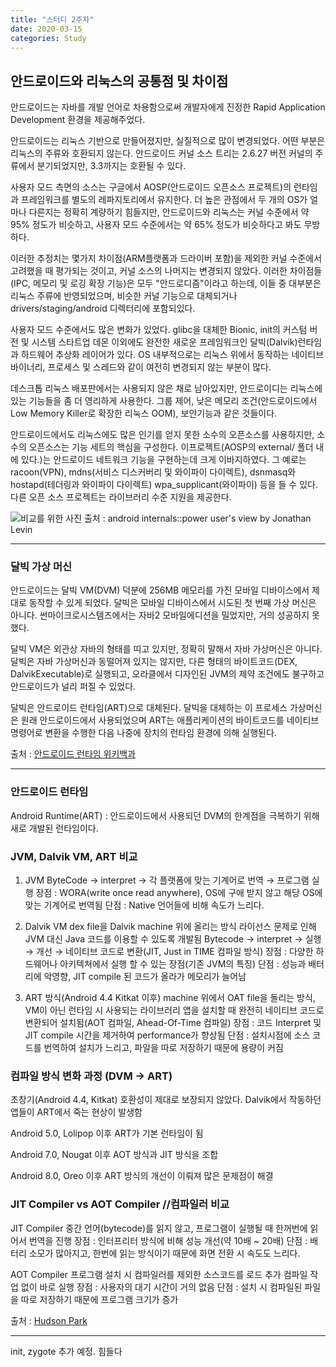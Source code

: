 ```yaml
---
title: "스터디 2주차"
date: 2020-03-15
categories: Study
---
```


## 안드로이드와 리눅스의 공통점 및 차이점

안드로이드는 자바를 개발 언어로 차용함으로써 개발자에게 진정한 Rapid Application Development 환경을 제공해주었다.

안드로이드는 리눅스 기반으로 만들어졌지만, 실질적으로 많이 변경되었다. 어떤 부분은 리눅스의 주류와 호환되지 않는다. 안드로이드 커널 소스 트리는 2.6.27 버전 커널의 주류에서 분기되었지만, 3.3까지는 호환될 수 있다.

사용자 모드 측면의 소스는 구글에서 AOSP(안드로이드 오픈소스 프로젝트)의 런타임과 프레임워크를 별도의 레파지토리에서 유지한다. 더 높은 관점에서 두 개의 OS가 얼마나 다른지는 정확히 계량하기 힘들지만, 안드로이드와 리눅스는 커널 수준에서 약 95% 정도가 비슷하고, 사용자 모드 수준에서는 약 65% 정도가 비슷하다고 봐도 무방하다.

이러한 추정치는 몇가지 차이점(ARM플랫폼과 드라이버 포함)을 제외한 커널 수준에서 고려했을 때 평가되는 것이고, 커널 소스의 나머지는 변경되지 않았다. 이러한 차이점들(IPC, 메모리 및 로깅 확장 기능)은 모두 "안드로디즘"이라고 하는데, 이들 중 대부분은 리눅스 주류에 반영되었으며, 비슷한 커널 기능으로 대체되거나 drivers/staging/android 디렉터리에 포함되있다.

사용자 모드 수준에서도 많은 변화가 있었다. glibc을 대체한 Bionic, init의 커스텀 버전 및 시스템 스타트업 데몬 이외에도 완전한 새로운 프레임워크인 달빅(Dalvik)런타임과 하드웨어 추상화 레이어가 있다.
OS 내부적으로는 리눅스 위에서 동작하는 네이티브 바이너리, 프로세스 및 스레드와 같이 여전히 변경되지 않는 부분이 많다.

데스크톱 리눅스 배포판에서는 사용되지 않은 채로 남아있지만, 안드로이디는 리눅스에 있는 기능들을 좀 더 영리하게 사용한다. 그룹 제어, 낮은 메모리 조건(안드로이드에서 Low Memory Killer로 확장한 리눅스 OOM), 보안기능과 같은 것들이다.

안드로이드에서도 리눅스에도 많은 인기를 얻지 못한 소수의 오픈소스를 사용하지만, 소수의 오픈소스는 기능 세트의 핵심을 구성한다. 이프로젝트(AOSP의 external/ 폴더 내에 있다.)는 안드로이드 네트워크 기능을 구현하는데 크게 이바지하였다. 그 예로는 racoon(VPN), mdns(서비스 디스커버리 및 와이파이 다이렉트), dsnmasq와 hostapd(테더링과 와이파이 다이렉트) wpa_supplicant(와이파이) 등을 들 수 있다. 다른 오픈 소스 프로젝트는 라이브러리 수준 지원을 제공한다.

![비교를 위한 사진](https://blogfiles.pstatic.net/MjAyMDAzMTVfMjc1/MDAxNTg0Mjc4MjUzMDUx.iQkpeQRNCNIY4wlSE1g-npNXcJHRPumAaKA5gQR5mwwg.MeRIRvR-vUhwIw57WTGCm_GX3SylRCvxEABUA0Rj0egg.PNG.goonta96/%EC%BA%A1%EC%B2%98.PNG)
출처 : android internals::power user's view by Jonathan Levin

_ _ _

### 달빅 가상 머신

안드로이드는 달빅 VM(DVM) 덕분에 256MB 메모리를 가진 모바일 디바이스에서 제대로 동작할 수 있게 되었다. 달빅은 모바일 디바이스에서 시도된 첫 번째 가상 머신은 아니다.
썬마이크로시스템즈에서는 자바2 모바일에디션을 밀었지만, 거의 성공하지 못했다.

달빅 VM은 외관상 자바의 형태를 띠고 있지만, 정확히 말해서 자바 가상머신은 아니다.
달빅은 자바 가상머신과 동떨어져 있지는 않지만, 다른 형태의 바이트코드(DEX, DalvikExecutable)로 실행되고, 오라클에서 디자인된 JVM의 제약 조건에도 불구하고 안드로이드가 널리 퍼질 수 있었다.

달빅은 안드로이드 런타임(ART)으로 대체된다. 달빅을 대체하는 이 프로세스 가상머신은 원래 안드로이드에서 사용되었으며 ART는 애플리케이션의 바이트코드를 네이티브 명령어로 변환을 수행한 다음 나중에 장치의 런타임 환경에 의해 실행된다.

출처 : [안드로이드 런타임 위키백과](https://ko.wikipedia.org/wiki/%EC%95%88%EB%93%9C%EB%A1%9C%EC%9D%B4%EB%93%9C_%EB%9F%B0%ED%83%80%EC%9E%84)

_ _ _
### 안드로이드 런타임

Android Runtime(ART) : 안드로이드에서 사용되던 DVM의 한계점을 극복하기 위해 새로 개발된 런타임이다.


### JVM, Dalvik VM, ART 비교

1. JVM
ByteCode → interpret → 각 플랫폼에 맞는 기계어로 번역 → 프로그램 실행
장점 : WORA(write once read anywhere), OS에 구애 받지 않고 해당 OS에 맞는 기계어로 번역됨
단점 : Native 언어들에 비해 속도가 느리다.

2. Dalvik VM
dex file을 Dalvik machine 위에 올리는 방식
라이선스 문제로 인해 JVM 대신 Java 코드를 이용할 수 있도록 개발됨
Bytecode → interpret → 실행 → 개선 → 네이티브 코드로 변환(JIT, Just in TIME 컴파일 방식)
장점 : 다양한 하드웨어나 아키텍쳐에서 실행 할 수 있는 장점(기존 JVM의 특징)
단점 : 성능과 배터리에 악영향, JIT compile 된 코드가 올라가 메모리가 늘어남

3. ART 방식(Android 4.4 Kitkat 이후)
machine 위에서 OAT file을 돌리는 방식, VM이 아닌 런타임 시 사용되는 라이브러리
앱을 설치할 때 완전히 네이티브 코드로 변환되어 설치됨(AOT 컴파일, Ahead-Of-Time 컴파일)
장점 : 코드 Interpret 및 JIT compile 시간을 제거하여 performance가 향상됨
단점 : 설치시점에 소스 코드를 번역하여 설치가 느리고, 파일을 따로 저장하기 때문에 용량이 커짐

### 컴파일 방식 변화 과정 (DVM -> ART)

초창기(Android 4.4, Kitkat)
호환성이 제대로 보장되지 않았다.
Dalvik에서 작동하던 앱들이 ART에서 죽는 현상이 발생함

Android 5.0, Lolipop 이후
ART가 기본 런타임이 됨

Android 7.0, Nougat 이후
AOT 방식과 JIT 방식을 조합

Android 8.0, Oreo 이후
ART 방식의 개선이 이뤄져 많은 문제점이 해결

### JIT Compiler vs AOT Compiler //컴파일러 비교

JIT Compiler
중간 언어(bytecode)를 읽지 않고, 프로그램이 실행될 때 한꺼번에 읽어서 번역을 진행
장점 : 인터프리터 방식에 비해 성능 개선(약 10배 ~ 20배)
단점 : 배터리 소모가 많아지고, 한번에 읽는 방식이기 때문에 화면 전환 시 속도도 느리다.

AOT Compiler
프로그램 설치 시 컴파일러를 제외한 소스코드를 로드
추가 컴파일 작업 없이 바로 실행
장점 : 사용자의 대기 시간이 거의 없음
단점 : 설치 시 컴파일된 파일을 따로 저장하기 때문에 프로그램 크기가 증가

출처 : [Hudson Park](https://medium.com/@logishudson0218/%EC%95%88%EB%93%9C%EB%A1%9C%EC%9D%B4%EB%93%9C-%EC%BB%B4%ED%8C%8C%EC%9D%BC-%EB%B0%A9%EC%8B%9D-dalvikvm-art-b5d64350489f)

_ _ _

init, zygote 추가 예정. 힘들다
